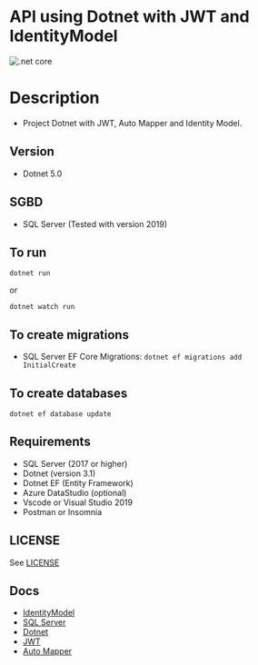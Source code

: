 # API using Dotnet with JWT and IdentityModel

![.net core](https://www.targethost.com.br/site/wp-content/uploads/2019/09/1_XwSwno9LFOxt_Ae3tGtRIg.jpeg)

# Description

- Project Dotnet with JWT, Auto Mapper and Identity Model.

## Version

- Dotnet 5.0

## SGBD

- SQL Server (Tested with version 2019)

## To run

`dotnet run`

or

`dotnet watch run`

## To create migrations

- SQL Server EF Core Migrations:
  `dotnet ef migrations add InitialCreate`

## To create databases

`dotnet ef database update`

## Requirements

- SQL Server (2017 or higher)
- Dotnet (version 3.1)
- Dotnet EF (Entity Framework)
- Azure DataStudio (optional)
- Vscode or Visual Studio 2019
- Postman or Insomnia

## LICENSE

See [LICENSE](LICENSE.md)

## Docs

- [IdentityModel](https://identitymodel.readthedocs.io/en/latest/)
- [SQL Server](https://docs.microsoft.com/en-us/sql/sql-server/?view=sql-server-ver15)
- [Dotnet](https://docs.microsoft.com/en-us/dotnet/)
- [JWT](https://jwt.io/)
- [Auto Mapper](https://docs.automapper.org/en/stable/Getting-started.html)
